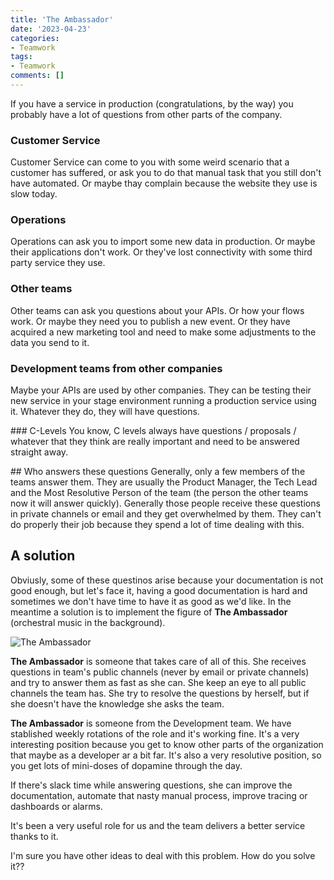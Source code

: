 ```yaml
---
title: 'The Ambassador'
date: '2023-04-23'
categories:
- Teamwork
tags:
- Teamwork
comments: []
---
```


If you have a service in production (congratulations, by the way) you probably have a lot of questions from other parts of the company. 

### Customer Service
Customer Service can come to you with some weird scenario that a customer has suffered, or ask you to do that manual task that you still don't have automated. Or maybe thay complain because the website they use is slow today.

### Operations
Operations can ask you to import some new data in production. Or maybe their applications don't work. Or they've lost connectivity with some third party service they use.

### Other teams
Other teams can ask you questions about your APIs. Or how your flows work. Or maybe they need you to publish a new event. Or they have acquired a new marketing tool and need to make some adjustments to the data you send to it.

### Development teams from other companies
Maybe your APIs are used by other companies. They can be testing their new service in your stage environment running a production service using it. Whatever they do, they will have questions.

### C-Levels
You know, C levels always have questions / proposals / whatever that they think are really important and need to be answered straight away.

## Who answers these questions
Generally, only a few members of the teams answer them. They are usually the Product Manager, the Tech Lead and the Most Resolutive Person of the team (the person the other teams now it will answer quickly). Generally those people receive these questions in private channels or email and they get overwhelmed by them. They can't do properly their job because they spend a lot of time dealing with this.

## A solution
Obviusly, some of these questinos arise because your documentation is not good enough, but let's face it, having a good documentation is hard and sometimes we don't have time to have it as good as we'd like. In the meantime a solution is to implement the figure of **The Ambassador** (orchestral music in the background).

![The Ambassador](/images/Ambassador.jpg)

**The Ambassador** is someone that takes care of all of this. She receives questions in team's public channels (never by email or private channels) and try to answer them as fast as she can. She keep an eye to all public channels the team has. She try to resolve the questions by herself, but if she doesn't have the knowledge she asks the team.

**The Ambassador** is someone from the Development team. We have stablished weekly rotations of the role and it's working fine. It's a very interesting position because you get to know other parts of the organization that maybe as a developer ar a bit far. It's also a very resolutive position, so you get lots of mini-doses of dopamine through the day.

If there's slack time while answering questions, she can improve the documentation, automate that nasty manual process, improve tracing or dashboards or alarms.

It's been a very useful role for us and the team delivers a better service thanks to it.

I'm sure you have other ideas to deal with this problem. How do you solve it??
